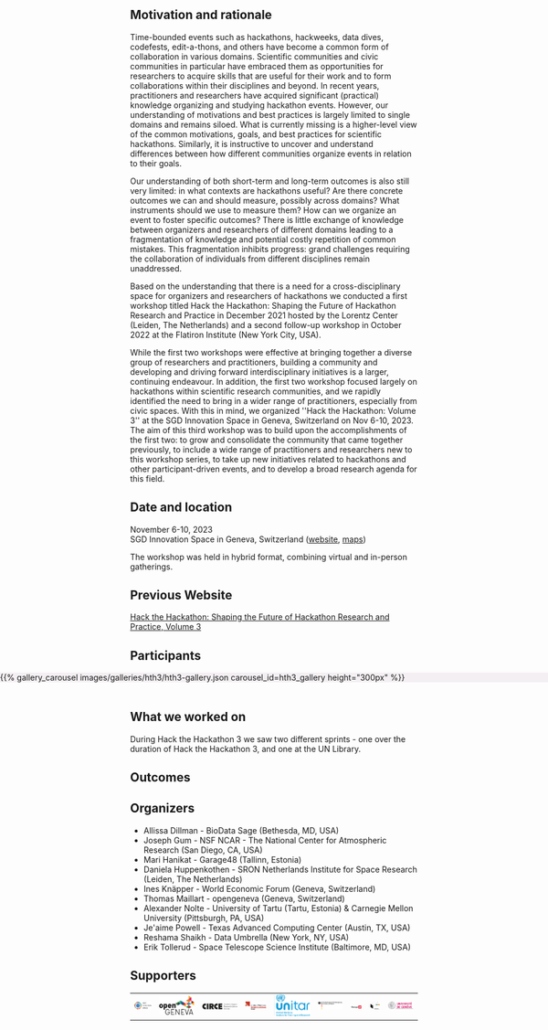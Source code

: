 <!--
.. title: Hack the Hackathon vol. 3
.. slug: events/hth3
.. hide_title: false
.. date: 2024-11-21 19:31:58 UTC
.. tags: 
.. category: 
.. link: 
.. description: 
.. type: text
-->

<style>
td, th {
   border: none!important;
}
</style>

## Motivation and rationale
Time-bounded events such as hackathons, hackweeks, data dives, codefests, edit-a-thons, and others have become a common form of collaboration in various domains. Scientific communities and civic communities in particular have embraced them as opportunities for researchers to acquire skills that are useful for their work and to form collaborations within their disciplines and beyond. In recent years, practitioners and researchers have acquired significant (practical) knowledge organizing and studying hackathon events. However, our understanding of motivations and best practices is largely limited to single domains and remains siloed. What is currently missing is a higher-level view of the common motivations, goals, and best practices for scientific hackathons. Similarly, it is instructive to uncover and understand differences between how different communities organize events in relation to their goals.

Our understanding of both short-term and long-term outcomes is also still very limited: in what contexts are hackathons useful? Are there concrete outcomes we can and should measure, possibly across domains? What instruments should we use to measure them? How can we organize an event to foster specific outcomes? There is little exchange of knowledge between organizers and researchers of different domains leading to a fragmentation of knowledge and potential costly repetition of common mistakes. This fragmentation inhibits progress: grand challenges requiring the collaboration of individuals from different disciplines remain unaddressed.

Based on the understanding that there is a need for a cross-disciplinary space for organizers and researchers of hackathons we conducted a first workshop titled Hack the Hackathon: Shaping the Future of Hackathon Research and Practice in December 2021 hosted by the Lorentz Center (Leiden, The Netherlands) and a second follow-up workshop in October 2022 at the Flatiron Institute (New York City, USA).

While the first two workshops were effective at bringing together a diverse group of researchers and practitioners, building a community and developing and driving forward interdisciplinary initiatives is a larger, continuing endeavour. In addition, the first two workshop focused largely on hackathons within scientific research communities, and we rapidly identified the need to bring in a wider range of practitioners, especially from civic spaces. With this in mind, we organized ''Hack the Hackathon: Volume 3'' at the SGD Innovation Space in Geneva, Switzerland on Nov 6-10, 2023. The aim of this third workshop was to build upon the accomplishments of the first two: to grow and consolidate the community that came together previously, to include a wide range of practitioners and researchers new to this workshop series, to take up new initiatives related to hackathons and other participant-driven events, and to develop a broad research agenda for this field.

## Date and location
November 6-10, 2023  
SGD Innovation Space in Geneva, Switzerland ([website](https://sdgsolutionspace.org), [maps](https://maps.app.goo.gl/2y2EjnzLnYvA3nef7))

The workshop was held in hybrid format, combining virtual and in-person gatherings.

## Previous Website
[Hack the Hackathon: Shaping the Future of Hackathon Research and Practice, Volume 3](https://hackthehackathon.org/hth3.html)

## Participants
<section class="py-5" id="resources" style="background-color: #f3eff2; margin-left: calc(-50vw + 50%); margin-right: calc(-50vw + 50%); width: 100vw; margin-bottom: 3rem;">
{{% gallery_carousel images/galleries/hth3/hth3-gallery.json carousel_id=hth3_gallery height="300px" %}}
</section>

## What we worked on
During Hack the Hackathon 3 we saw two different sprints - one over the duration of Hack the Hackathon 3, and one at the UN Library.

## Outcomes

## Organizers
- Allissa Dillman - BioData Sage (Bethesda, MD, USA)
- Joseph Gum - NSF NCAR - The National Center for Atmospheric Research (San Diego, CA, USA)
- Mari Hanikat - Garage48 (Tallinn, Estonia)
- Daniela Huppenkothen - SRON Netherlands Institute for Space Research (Leiden, The Netherlands)
- Ines Knäpper - World Economic Forum (Geneva, Switzerland)
- Thomas Maillart - opengeneva (Geneva, Switzerland)
- Alexander Nolte - University of Tartu (Tartu, Estonia) & Carnegie Mellon University (Pittsburgh, PA, USA)
- Je'aime Powell - Texas Advanced Computing Center (Austin, TX, USA)
- Reshama Shaikh - Data Umbrella (New York, NY, USA)
- Erik Tollerud - Space Telescope Science Institute (Baltimore, MD, USA)

## Supporters

<table>
  <tr>
    <td><a href="https://sdgsolutionspace.org" target="_blank" class="logo-link"><img class="logo" src="/images/funders/sdg-solution-space.png" alt="SDG Solution Space"/></a></td>
    <td><a href="https://opengeneva.org" target="_blank" class="logo-link"><img class="logo" src="/images/funders/open-geneva.png" alt="Open Geneva"/></a></td>
    <td><a href="https://creativeimpact.eu/en/" target="_blank" class="logo-link"><img class="logo" src="/images/funders/CIRCE.png" alt="CIRCE"/></a></td>
    <td><a href="https://www.ungeneva.org/en/library-archives/library" target="_blank" class="logo-link"><img class="logo" src="/images/funders/un-library.png" alt="United Nations Library & Archives Geneva"/></a></td>
    <td><a href="https://unitar.org" target="_blank" class="logo-link"><img class="logo" src="/images/funders/unitar.jpg" alt="UNITAR"/></a></td>
    <td><a href="https://kulturstaatsminister.de" target="_blank" class="logo-link"><img class="logo" src="/images/funders/beauftragte-der-bundesregierung-fur-kultur-und-medien.png" alt="Beauftragte der bundesregierung fur kultur und medien"/></a></td>
    <td><a href="https://garage48.org" target="_blank" class="logo-link"><img class="logo" src="/images/funders/g48.png" alt="Garage 48"/></a></td>
    <td><a href="https://ideasquare.cern" target="_blank" class="logo-link"><img class="logo" src="/images/funders/idea-square.png" alt="Idea Square"/></a></td>
    <td><a href="https://www.unige.ch/en/" target="_blank" class="logo-link"><img class="logo" src="/images/funders/university-of-geneva.png" alt="University of Geneva"/></a></td>
  </tr>
</table>